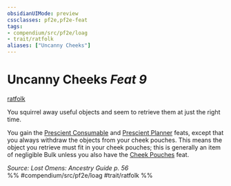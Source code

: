 ```yaml
---
obsidianUIMode: preview
cssclasses: pf2e,pf2e-feat
tags:
- compendium/src/pf2e/loag
- trait/ratfolk
aliases: ["Uncanny Cheeks"]
---
```

# Uncanny Cheeks  *Feat 9*  
[ratfolk](rules/traits/ratfolk-b1.md "Ratfolk Ancestry & Heritage Trait")  


You squirrel away useful objects and seem to retrieve them at just the right time.

You gain the [Prescient Consumable](compendium/feats/prescient-consumable-apg.md) and [Prescient Planner](compendium/feats/prescient-planner-apg.md) feats, except that you always withdraw the objects from your cheek pouches. This means the object you retrieve must fit in your cheek pouches; this is generally an item of negligible Bulk unless you also have the [Cheek Pouches](compendium/feats/cheek-pouches-apg.md) feat.

*Source: Lost Omens: Ancestry Guide p. 56*  
%% #compendium/src/pf2e/loag #trait/ratfolk %%